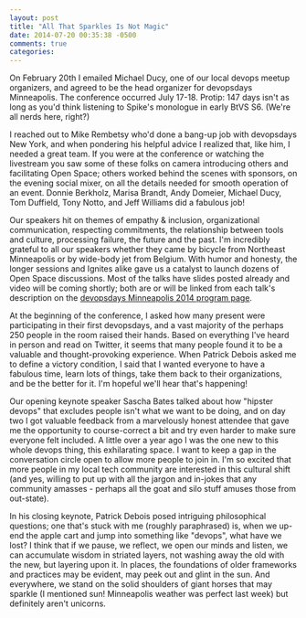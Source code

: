 ```yaml
---
layout: post
title: "All That Sparkles Is Not Magic"
date: 2014-07-20 00:35:38 -0500
comments: true
categories: 
---
```


On February 20th I emailed Michael Ducy, one of our local devops meetup organizers, and agreed to be the head organizer for devopsdays Minneapolis. The conference occurred July 17-18. Protip: 147 days isn't as long as you'd think listening to Spike's monologue in early BtVS S6. (We're all nerds here, right?)

<!--more-->
I reached out to Mike Rembetsy who'd done a bang-up job with devopsdays New York, and when pondering his helpful advice I realized that, like him, I needed a great team. If you were at the conference or watching the livestream you saw some of these folks on camera introducing others and facilitating Open Space; others worked behind the scenes with sponsors, on the evening social mixer, on all the details needed for smooth operation of an event. Donnie Berkholz, Marisa Brandt, Andy Domeier, Michael Ducy, Tom Duffield, Tony Notto, and Jeff Williams did a fabulous job!

Our speakers hit on themes of empathy & inclusion, organizational communication, respecting commitments, the relationship between tools and culture, processing failure, the future and the past. I'm incredibly grateful to all our speakers whether they came by bicycle from Northeast Minneapolis or by wide-body jet from Belgium. With humor and honesty, the longer sessions and Ignites alike gave us a catalyst to launch dozens of Open Space discussions. Most of the talks have slides posted already and video will be coming shortly; both are or will be linked from each talk's description on the <a href="http://devopsdays.org/events/2014-minneapolis/program/">devopsdays Minneapolis 2014 program page</a>.

At the beginning of the conference, I asked how many present were participating in their first devopsdays, and a vast majority of the perhaps 250 people in the room raised their hands. Based on everything I've heard in person and read on Twitter, it seems that many people found it to be a valuable and thought-provoking experience. When Patrick Debois asked me to define a victory condition, I said that I wanted everyone to have a fabulous time, learn lots of things, take them back to their organizations, and be the better for it. I'm hopeful we'll hear that's happening!

Our opening keynote speaker Sascha Bates talked about how "hipster devops" that excludes people isn't what we want to be doing, and on day two I got valuable feedback from a marvelously honest attendee that gave me the opportunity to course-correct a bit and try even harder to make sure everyone felt included. A little over a year ago I was the one new to this whole devops thing, this exhilarating space. I want to keep a gap in the conversation circle open to allow more people to join in. I'm so excited that more people in my local tech community are interested in this cultural shift (and yes, willing to put up with all the jargon and in-jokes that any community amasses - perhaps all the goat and silo stuff amuses those from out-state).

In his closing keynote, Patrick Debois posed intriguing philosophical questions; one that's stuck with me (roughly paraphrased) is, when we up-end the apple cart and jump into something like "devops", what have we lost? I think that if we pause, we reflect, we open our minds and listen, we can accumulate wisdom in striated layers, not washing away the old with the new, but layering upon it. In places, the foundations of older frameworks and practices may be evident, may peek out and glint in the sun. And everywhere, we stand on the solid shoulders of giant horses that may sparkle (I mentioned sun! Minneapolis weather was perfect last week) but definitely aren't unicorns.
